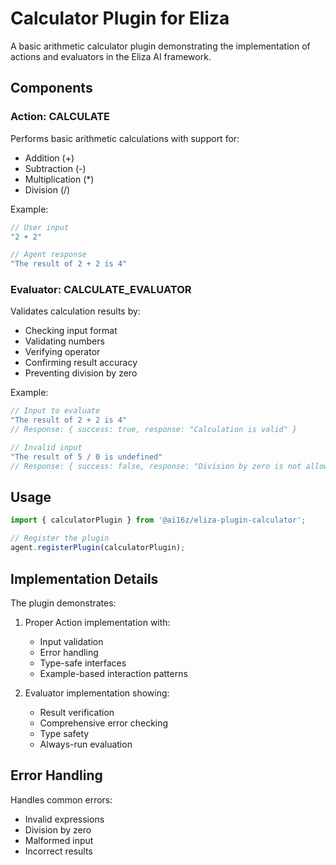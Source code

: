 # Calculator Plugin for Eliza

A basic arithmetic calculator plugin demonstrating the implementation of actions and evaluators in the Eliza AI framework.

## Components

### Action: CALCULATE
Performs basic arithmetic calculations with support for:
- Addition (+)
- Subtraction (-)
- Multiplication (*)
- Division (/)

Example:
```typescript
// User input
"2 + 2"

// Agent response
"The result of 2 + 2 is 4"
```

### Evaluator: CALCULATE_EVALUATOR
Validates calculation results by:
- Checking input format
- Validating numbers
- Verifying operator
- Confirming result accuracy
- Preventing division by zero

Example:
```typescript
// Input to evaluate
"The result of 2 + 2 is 4"
// Response: { success: true, response: "Calculation is valid" }

// Invalid input
"The result of 5 / 0 is undefined"
// Response: { success: false, response: "Division by zero is not allowed" }
```

## Usage

```typescript
import { calculatorPlugin } from '@ai16z/eliza-plugin-calculator';

// Register the plugin
agent.registerPlugin(calculatorPlugin);
```

## Implementation Details

The plugin demonstrates:
1. Proper Action implementation with:
   - Input validation
   - Error handling
   - Type-safe interfaces
   - Example-based interaction patterns

2. Evaluator implementation showing:
   - Result verification
   - Comprehensive error checking
   - Type safety
   - Always-run evaluation

## Error Handling

Handles common errors:
- Invalid expressions
- Division by zero
- Malformed input
- Incorrect results
